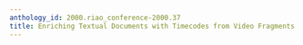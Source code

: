 ```yaml
---
anthology_id: 2000.riao_conference-2000.37
title: Enriching Textual Documents with Timecodes from Video Fragments
---
```

